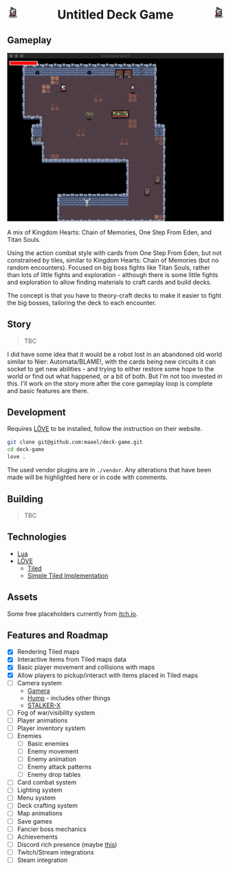 <h1 align="center">
  <img src="https://github.com/maael/deck-game/raw/main/assets/sprites/knight.png" align="left" width="5%" />
  Untitled Deck Game
  <img src="https://github.com/maael/deck-game/raw/main/assets/sprites/knight.png" align="right" width="5%" />
</h1>

## Gameplay

<p align="center">
  <img src="https://github.com/maael/deck-game/raw/main/assets/loop.gif" />
</p>

A mix of Kingdom Hearts: Chain of Memories, One Step From Eden, and Titan Souls.

Using the action combat style with cards from One Step From Eden, but not constrained by tiles, similar to Kingdom Hearts: Chain of Memories (but no random encounters). Focused on big boss fights like Titan Souls, rather than lots of little fights and exploration - although there is some little fights and exploration to allow finding materials to craft cards and build decks.

The concept is that you have to theory-craft decks to make it easier to fight the big bosses, tailoring the deck to each encounter.

## Story

> TBC

I did have some idea that it would be a robot lost in an abandoned old world similar to Nier: Automata/BLAME!, with the cards being new circuits it can socket to get new abilities - and trying to either restore some hope to the world or find out what happened, or a bit of both. But I'm not too invested in this. I'll work on the story more after the core gameplay loop is complete and basic features are there.

## Development

Requires [LÖVE](https://www.love2d.org/) to be installed, follow the instruction on their website.

```sh
git clone git@github.com:maael/deck-game.git
cd deck-game
love .
```

The used vendor plugins are in `./vendor`. Any alterations that have been made will be highlighted here or in code with comments.

## Building

> TBC

## Technologies

- [Lua](http://www.lua.org/)
- [LÖVE](https://www.love2d.org/)
  - [Tiled](https://www.mapeditor.org/)
  - [Simple Tiled Implementation](https://github.com/karai17/Simple-Tiled-Implementation)

## Assets

Some free placeholders currently from [itch.io](https://itch.io).

## Features and Roadmap

- [x] Rendering Tiled maps
- [x] Interactive items from Tiled maps data
- [x] Basic player movement and collisions with maps
- [x] Allow players to pickup/interact with items placed in Tiled maps
- [ ] Camera system
  - [Gamera](https://github.com/kikito/gamera)
  - [Hump](https://github.com/HDictus/hump/tree/temp-master) - includes other things
  - [STALKER-X](https://github.com/a327ex/STALKER-X)
- [ ] Fog of war/visibility system
- [ ] Player animations
- [ ] Player inventory system
- [ ] Enemies
  - [ ] Basic enemies
  - [ ] Enemy movement
  - [ ] Enemy animation
  - [ ] Enemy attack patterns
  - [ ] Enemy drop tables
- [ ] Card combat system
- [ ] Lighting system
- [ ] Menu system
- [ ] Deck crafting system
- [ ] Map animations
- [ ] Save games
- [ ] Fancier boss mechanics
- [ ] Achievements
- [ ] Discord rich presence (maybe [this](https://github.com/pfirsich/lua-discordRPC))
- [ ] Twitch/Stream integrations
- [ ] Steam integration
